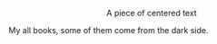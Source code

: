<p style="text-align: center;">A piece of centered text</p>
My all books, some of them come from the dark side.
